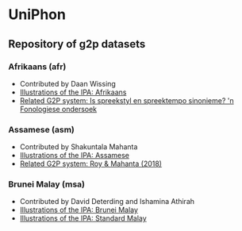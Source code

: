 # UniPhon
## Repository of g2p datasets

### Afrikaans (afr)
- Contributed by Daan Wissing
- [Illustrations of the IPA: Afrikaans](https://www.cambridge.org/core/journals/journal-of-the-international-phonetic-association/article/afrikaans/2A6D5AC1AE493D1CCE3C1EFF6E0FEE77)
- [Related G2P system: Is spreekstyl en spreektempo sinonieme? 'n Fonologiese ondersoek](https://www.researchgate.net/journal/Southern-African-Linguistics-and-Applied-Language-Studies-1727-9461)

### Assamese (asm)
- Contributed by Shakuntala Mahanta
- [Illustrations of the IPA: Assamese](https://www.cambridge.org/core/journals/journal-of-the-international-phonetic-association/article/assamese/FD4090937A7BC4318FCF1117E82313E4)
- [Related G2P system: Roy & Mahanta (2018)](https://www.isca-speech.org/archive/interspeech_2018/roy18_interspeech.html)

### Brunei Malay (msa)
- Contributed by David Deterding and Ishamina Athirah
- [Illustrations of the IPA: Brunei Malay](https://www.cambridge.org/core/journals/journal-of-the-international-phonetic-association/article/brunei-malay/37436246DB8F85B1EAA498E5389A3D49)
- [Illustrations of the IPA: Standard Malay](https://www.cambridge.org/core/journals/journal-of-the-international-phonetic-association/article/standard-malay-brunei/F08DBC925B1AC32E65E6291C487F845A)
